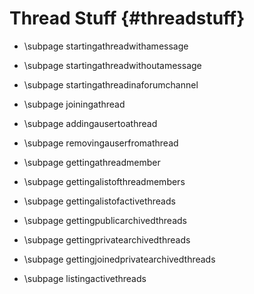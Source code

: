 Thread Stuff {#threadstuff}
============
- \subpage startingathreadwithamessage

- \subpage startingathreadwithoutamessage

- \subpage startingathreadinaforumchannel

- \subpage joiningathread

- \subpage addingausertoathread

- \subpage removingauserfromathread

- \subpage gettingathreadmember

- \subpage gettingalistofthreadmembers

- \subpage gettingalistofactivethreads

- \subpage gettingpublicarchivedthreads

- \subpage gettingprivatearchivedthreads

- \subpage gettingjoinedprivatearchivedthreads

- \subpage listingactivethreads